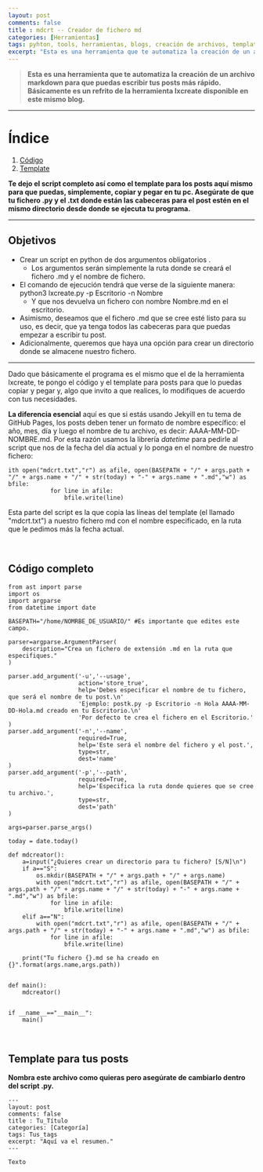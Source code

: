 ```yaml
---
layout: post
comments: false
title : mdcrt -- Creador de fichero md
categories: [Herramientas]
tags: pyhton, tools, herramientas, blogs, creación de archivos, templates para posts en github pages
excerpt: "Esta es una herramienta que te automatiza la creación de un archivo markdown para que puedar escribir tus posts más rápido."
---
```


> **Esta es una herramienta que te automatiza la creación de un archivo markdown para que puedas escribir tus posts más rápido. Básicamente es un refrito de la herramienta lxcreate disponible en este mismo blog.**

-----

# Índice

1. [Código](#codigo)
2. [Template](#md)

**Te dejo el script completo así como el template para los posts aquí mismo para que puedas, simplemente, copiar y pegar en tu pc. Asegúrate de que tu fichero .py y el .txt donde están las cabeceras para el post estén en el mismo directorio desde donde se ejecuta tu programa.**

-----

## Objetivos

+ Crear un script en python de dos argumentos obligatorios .
    + Los argumentos serán simplemente la ruta donde se creará el fichero .md y el nombre de fichero.
+ El comando de ejecución tendrá que verse de la siguiente manera: python3 lxcreate.py -p Escritorio -n Nombre
    + Y que nos devuelva un fichero con nombre Nombre.md en el escritorio.
+ Asimismo, deseamos que el fichero .md que se cree esté listo para su uso, es decir, que ya tenga todos las cabeceras para que puedas empezar a escribir tu post.
+ Adicionalmente, queremos que haya una opción para crear un directorio donde se almacene nuestro fichero.

-----

Dado que básicamente el programa es el mismo que el de la herramienta lxcreate, te pongo el código y el template para posts para que lo puedas copiar y pegar y, algo que invito a que realices, lo modifiques de acuerdo con tus necesidades.

**La diferencia esencial** aquí es que si estás usando Jekyill en tu tema de GitHub Pages, los posts deben tener un formato de nombre específico: el año, mes, día y luego el nombre de tu archivo, es decir: AAAA-MM-DD-NOMBRE.md. Por esta razón usamos la librería *datetime* para pedirle al script que nos de la fecha del día actual y lo ponga en el nombre de nuestro fichero:

```shell
ith open("mdcrt.txt","r") as afile, open(BASEPATH + "/" + args.path + "/" + args.name + "/" + str(today) + "-" + args.name + ".md","w") as bfile:
            for line in afile:
                bfile.write(line)
```

Esta parte del script es la que copia las líneas del template (el llamado "mdcrt.txt") a nuestro fichero md con el nombre especificado, en la ruta que le pedimos más la fecha actual.

<br>


## Código completo <a name="codigo"></a>

```shell
from ast import parse
import os
import argparse
from datetime import date

BASEPATH="/home/NOMRBE_DE_USUARIO/" #Es importante que edites este campo.

parser=argparse.ArgumentParser(
    description="Crea un fichero de extensión .md en la ruta que especifiques."
)

parser.add_argument('-u','--usage',
                    action='store_true',
                    help='Debes especificar el nombre de tu fichero, que será el nombre de tu post.\n'
                    'Ejemplo: postk.py -p Escritorio -n Hola AAAA-MM-DD-Hola.md creado en tu Escritorio.\n'
                    'Por defecto te crea el fichero en el Escritorio.'
)
parser.add_argument('-n','--name',
                    required=True,
                    help='Este será el nombre del fichero y el post.',
                    type=str,
                    dest='name'
)
parser.add_argument('-p','--path',
                    required=True,
                    help='Especifica la ruta donde quieres que se cree tu archivo.',
                    type=str,
                    dest='path'
)

args=parser.parse_args()

today = date.today()

def mdcreator():
    a=input("¿Quieres crear un directorio para tu fichero? [S/N]\n")
    if a=="S":
        os.mkdir(BASEPATH + "/" + args.path + "/" + args.name)
        with open("mdcrt.txt","r") as afile, open(BASEPATH + "/" + args.path + "/" + args.name + "/" + str(today) + "-" + args.name + ".md","w") as bfile:
            for line in afile:
                bfile.write(line)
    elif a=="N":
        with open("mdcrt.txt","r") as afile, open(BASEPATH + "/" + args.path + "/" + str(today) + "-" + args.name + ".md","w") as bfile:
            for line in afile:
                bfile.write(line)
    
    print("Tu fichero {}.md se ha creado en {}".format(args.name,args.path))


def main():
    mdcreator()


if __name__=="__main__":
    main()
```
<br>

## Template para tus posts <a name="md"></a>

**Nombra este archivo como quieras pero asegúrate de cambiarlo dentro del script .py.**

```shell
---
layout: post
comments: false
title : Tu_Título
categories: [Categoría]
tags: Tus_tags
excerpt: "Aquí va el resumen."
---

Texto
```